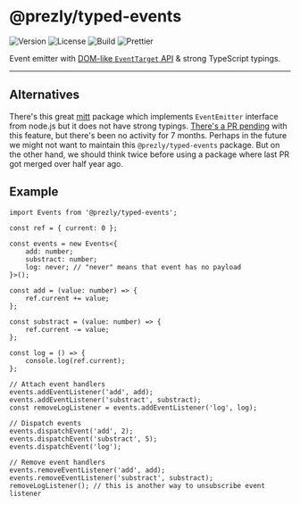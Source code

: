 # @prezly/typed-events

![Version](https://img.shields.io/npm/v/@prezly/typed-events)
![License](https://img.shields.io/npm/l/@prezly/typed-events)
![Build](https://github.com/prezly/typed-events/workflows/Build/badge.svg)
![Prettier](https://github.com/prezly/typed-events/workflows/Prettier/badge.svg)

Event emitter with [DOM-like `EventTarget` API](https://developer.mozilla.org/en-US/docs/Web/API/EventTarget) & strong TypeScript typings.

---

## Alternatives

There's this great [mitt](https://github.com/developit/mitt) package which implements `EventEmitter` interface from node.js but it does not have strong typings. [There's a PR pending](https://github.com/developit/mitt/pull/114) with this feature, but there's been no activity for 7 months. Perhaps in the future we might not want to maintain this `@prezly/typed-events` package. But on the other hand, we should think twice before using a package where last PR got merged over half year ago.

## Example

```tsx
import Events from '@prezly/typed-events';

const ref = { current: 0 };

const events = new Events<{
    add: number;
    substract: number;
    log: never; // "never" means that event has no payload
}>();

const add = (value: number) => {
    ref.current += value;
};

const substract = (value: number) => {
    ref.current -= value;
};

const log = () => {
    console.log(ref.current);
};

// Attach event handlers
events.addEventListener('add', add);
events.addEventListener('substract', substract);
const removeLogListener = events.addEventListener('log', log);

// Dispatch events
events.dispatchEvent('add', 2);
events.dispatchEvent('substract', 5);
events.dispatchEvent('log');

// Remove event handlers
events.removeEventListener('add', add);
events.removeEventListener('substract', substract);
removeLogListener(); // this is another way to unsubscribe event listener
```
